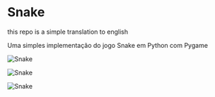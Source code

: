 # Snake

this repo is a simple translation to english

Uma simples implementação do jogo Snake em Python com Pygame

![Snake](http://i.imgur.com/1zX6KQW.png)

![Snake](http://i.imgur.com/AgA5ktp.png)

![Snake](http://i.imgur.com/Zg1s6Rh.png)
